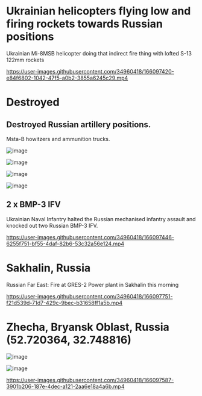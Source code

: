 # Ukrainian helicopters flying low and firing rockets towards Russian positions

Ukrainian Mi-8MSB helicopter doing that indirect fire thing with lofted S-13 122mm rockets

https://user-images.githubusercontent.com/34960418/166097420-e84f6802-1042-47f5-a0b2-3855a6245c29.mp4


# Destroyed

## Destroyed Russian artillery positions.

Msta-B howitzers and ammunition trucks.

![image](https://user-images.githubusercontent.com/34960418/166097473-00dbced1-0e5e-4a7e-a99e-79fce845ea4c.png)

![image](https://user-images.githubusercontent.com/34960418/166097475-6085644a-144b-459b-be12-2c83da548eef.png)

![image](https://user-images.githubusercontent.com/34960418/166097478-68960d87-ac92-4ae8-a632-e4d4e10b1a0f.png)

![image](https://user-images.githubusercontent.com/34960418/166097483-4f67bd40-279e-4c32-bde5-c33833916d79.png)


## 2 x BMP-3 IFV

Ukrainian Naval Infantry halted the Russian mechanised infantry assault and knocked out two Russian BMP-3 IFV.

https://user-images.githubusercontent.com/34960418/166097446-6255f751-bf55-4daf-82b6-53c32a56e124.mp4



# Sakhalin, Russia

Russian Far East: Fire at GRES-2 Power plant in Sakhalin this morning

https://user-images.githubusercontent.com/34960418/166097751-f21d539d-71d7-429c-9bec-b31658ff1a5b.mp4


# Zhecha, Bryansk Oblast, Russia (52.720364, 32.748816)

![image](https://user-images.githubusercontent.com/34960418/166097571-71fe2a57-dd16-43d4-9b77-f1f97508c59e.png)

![image](https://user-images.githubusercontent.com/34960418/166097655-3e034eda-88e5-4c33-b16d-4b099df95d1c.png)

https://user-images.githubusercontent.com/34960418/166097587-3901b206-187e-4dec-a121-2aa6e18a4a6b.mp4

